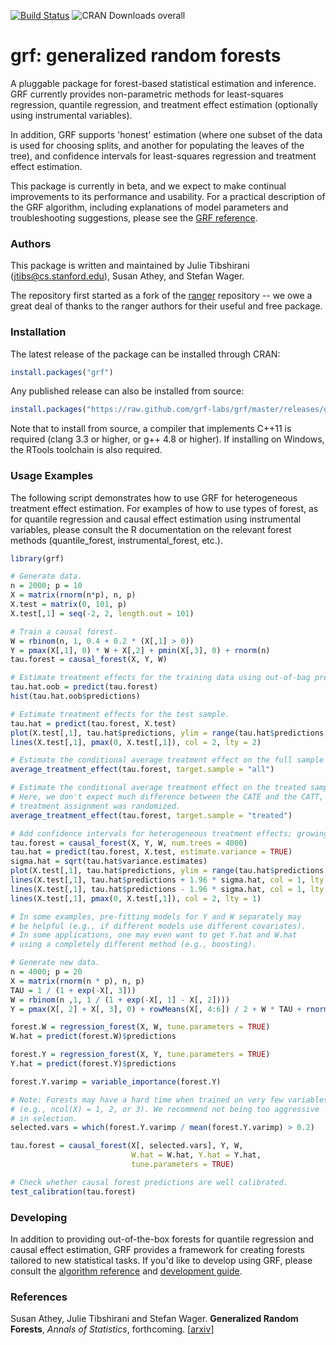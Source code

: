 [![Build Status](https://travis-ci.org/grf-labs/grf.svg?branch=master)](https://travis-ci.org/grf-labs/grf)
![CRAN Downloads overall](http://cranlogs.r-pkg.org/badges/grand-total/grf)

# grf: generalized random forests

A pluggable package for forest-based statistical estimation and inference. GRF currently provides non-parametric methods for least-squares regression, quantile regression, and treatment effect estimation (optionally using instrumental variables).

In addition, GRF supports 'honest' estimation (where one subset of the data is used for choosing splits, and another for populating the leaves of the tree), and confidence intervals for least-squares regression and treatment effect estimation.

This package is currently in beta, and we expect to make continual improvements to its performance and usability. For a practical description of the GRF algorithm, including explanations of model parameters and troubleshooting suggestions, please see the [GRF reference](REFERENCE.md).

### Authors

This package is written and maintained by Julie Tibshirani (jtibs@cs.stanford.edu), Susan Athey, and Stefan Wager.

The repository first started as a fork of the [ranger](https://github.com/imbs-hl/ranger) repository -- we owe a great deal of thanks to the ranger authors for their useful and free package.

### Installation

The latest release of the package can be installed through CRAN:

```R
install.packages("grf")
```

Any published release can also be installed from source:

```R
install.packages("https://raw.github.com/grf-labs/grf/master/releases/grf_0.10.0.tar.gz", repos = NULL, type = "source")
```

Note that to install from source, a compiler that implements C++11 is required (clang 3.3 or higher, or g++ 4.8 or higher). If installing on Windows, the RTools toolchain is also required.


### Usage Examples

The following script demonstrates how to use GRF for heterogeneous treatment effect estimation. For examples
of how to use types of forest, as for quantile regression and causal effect estimation using instrumental
variables, please consult the R documentation on the relevant forest methods (quantile_forest, instrumental_forest, etc.).

```R
library(grf)

# Generate data.
n = 2000; p = 10
X = matrix(rnorm(n*p), n, p)
X.test = matrix(0, 101, p)
X.test[,1] = seq(-2, 2, length.out = 101)

# Train a causal forest.
W = rbinom(n, 1, 0.4 + 0.2 * (X[,1] > 0))
Y = pmax(X[,1], 0) * W + X[,2] + pmin(X[,3], 0) + rnorm(n)
tau.forest = causal_forest(X, Y, W)

# Estimate treatment effects for the training data using out-of-bag prediction.
tau.hat.oob = predict(tau.forest)
hist(tau.hat.oob$predictions)

# Estimate treatment effects for the test sample.
tau.hat = predict(tau.forest, X.test)
plot(X.test[,1], tau.hat$predictions, ylim = range(tau.hat$predictions, 0, 2), xlab = "x", ylab = "tau", type = "l")
lines(X.test[,1], pmax(0, X.test[,1]), col = 2, lty = 2)

# Estimate the conditional average treatment effect on the full sample (CATE).
average_treatment_effect(tau.forest, target.sample = "all")

# Estimate the conditional average treatment effect on the treated sample (CATT).
# Here, we don't expect much difference between the CATE and the CATT, since
# treatment assignment was randomized.
average_treatment_effect(tau.forest, target.sample = "treated")

# Add confidence intervals for heterogeneous treatment effects; growing more trees is now recommended.
tau.forest = causal_forest(X, Y, W, num.trees = 4000)
tau.hat = predict(tau.forest, X.test, estimate.variance = TRUE)
sigma.hat = sqrt(tau.hat$variance.estimates)
plot(X.test[,1], tau.hat$predictions, ylim = range(tau.hat$predictions + 1.96 * sigma.hat, tau.hat$predictions - 1.96 * sigma.hat, 0, 2), xlab = "x", ylab = "tau", type = "l")
lines(X.test[,1], tau.hat$predictions + 1.96 * sigma.hat, col = 1, lty = 2)
lines(X.test[,1], tau.hat$predictions - 1.96 * sigma.hat, col = 1, lty = 2)
lines(X.test[,1], pmax(0, X.test[,1]), col = 2, lty = 1)

# In some examples, pre-fitting models for Y and W separately may
# be helpful (e.g., if different models use different covariates).
# In some applications, one may even want to get Y.hat and W.hat
# using a completely different method (e.g., boosting).

# Generate new data.
n = 4000; p = 20
X = matrix(rnorm(n * p), n, p)
TAU = 1 / (1 + exp(-X[, 3]))
W = rbinom(n ,1, 1 / (1 + exp(-X[, 1] - X[, 2])))
Y = pmax(X[, 2] + X[, 3], 0) + rowMeans(X[, 4:6]) / 2 + W * TAU + rnorm(n)

forest.W = regression_forest(X, W, tune.parameters = TRUE)
W.hat = predict(forest.W)$predictions

forest.Y = regression_forest(X, Y, tune.parameters = TRUE)
Y.hat = predict(forest.Y)$predictions

forest.Y.varimp = variable_importance(forest.Y)

# Note: Forests may have a hard time when trained on very few variables
# (e.g., ncol(X) = 1, 2, or 3). We recommend not being too aggressive
# in selection.
selected.vars = which(forest.Y.varimp / mean(forest.Y.varimp) > 0.2)

tau.forest = causal_forest(X[, selected.vars], Y, W,
                           W.hat = W.hat, Y.hat = Y.hat,
                           tune.parameters = TRUE)

# Check whether causal forest predictions are well calibrated.
test_calibration(tau.forest)
```

### Developing

In addition to providing out-of-the-box forests for quantile regression and causal effect estimation, GRF provides a framework for creating forests tailored to new statistical tasks. If you'd like to develop using GRF, please consult the [algorithm reference](REFERENCE.md) and [development guide](DEVELOPING.md).

### References

Susan Athey, Julie Tibshirani and Stefan Wager.
<b>Generalized Random Forests</b>, <i>Annals of Statistics</i>, forthcoming.
[<a href="https://arxiv.org/abs/1610.01271">arxiv</a>]
